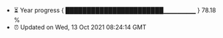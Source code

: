 - ⏳ Year progress { ███████████████████████▁▁▁▁▁▁▁ } 78.18 %
- ⏰ Updated on Wed, 13 Oct 2021 08:24:14 GMT

